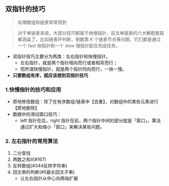 
## 双指针的技巧
> 处理数组和链表常常用到

> 对于单链表来说，大部分技巧都属于快慢指针，前文单链表的六大解题套路都涵盖了，比如链表环判断，倒数第 K 个链表节点等问题，它们都是通过一个 fast 快指针和一个 slow 慢指针配合完成任务。
- 双指针技巧主要分为两类：左右指针和快慢指针。
    - 左右指针，就是两个指针相向而行或者相背而行；
    - 而所谓快慢指针，就是两个指针同向而行，一快一慢。
- **只要数组有序，就应该想到双指针技巧**
    
### 1.快慢指针的技巧和应用
- 原地修改数组：除了在有序数组/链表中【去重】，对数组中的某些元素进行【原地删除】
- 数据中的滑动窗口技巧：
    - left 指针在后，right 指针在前，两个指针中间的部分就是「窗口」，算法通过扩大和缩小「窗口」来解决某些问题。

### 2. 左右指针的常用算法
1. 二分查找
2. 两数之和II(#167)
3. 反转数组(#344反转字符串)
4. 回文串的判断(#5最长回文子串)
    - 让左右指针从中心向两端扩展


